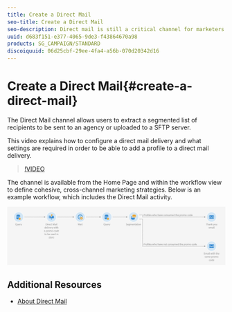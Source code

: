 ```yaml
---
title: Create a Direct Mail
seo-title: Create a Direct Mail
seo-description: Direct mail is still a critical channel for marketers around the world and they can now orchestrate these offline interactions alongside their online ones. The same engine that powers digital communications, such as email and mobile, can now personalize direct mailers as well.
uuid: d683f151-e377-4065-9de3-f43864670a98
products: SG_CAMPAIGN/STANDARD
discoiquuid: 06d25cbf-29ee-4fa4-a56b-070d20342d16
---
```


# Create a Direct Mail{#create-a-direct-mail}

The Direct Mail channel allows users to extract a segmented list of recipients to be sent to an agency or uploaded to a SFTP server. 

This video explains how to configure a direct mail delivery and what settings are required in order to be able to add a profile to a direct mail delivery.

>[!VIDEO](https://video.tv.adobe.com/v/23417?quality=12)

The channel is available from the Home Page and within the workflow view to define cohesive, cross-channel marketing strategies. Below is an example workflow, which includes the Direct Mail activity.

![Workflow Image](/help/acs/assets/direct_mail_examplewf.png)


## Additional Resources

* [About Direct Mail](https://helpx.adobe.com/campaign/standard/channels/using/about-direct-mail.html)

